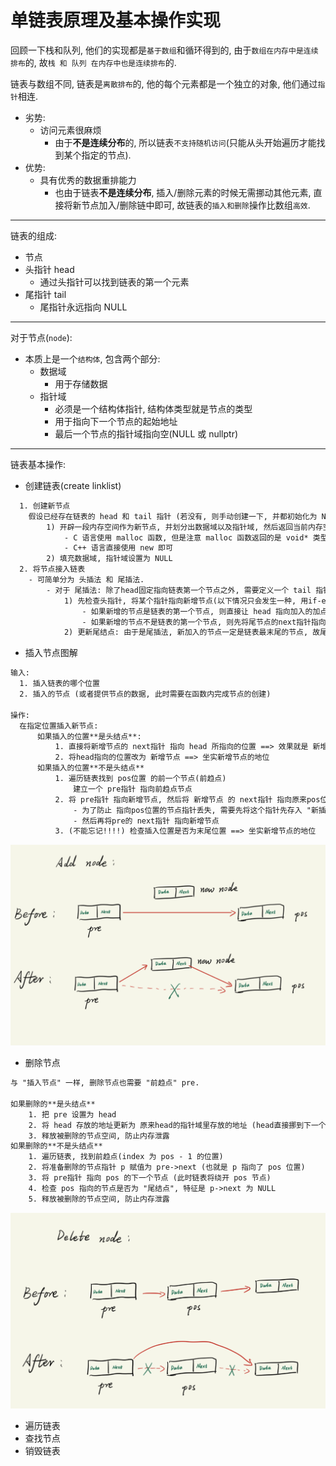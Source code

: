 # 单链表原理及基本操作实现
回顾一下栈和队列, 他们的实现都是`基于数组`和循环得到的, 由于`数组在内存中是连续排布`的, 故`栈 和 队列 在内存中也是连续排布`的.

链表与数组不同, 链表是`离散排布`的, 他的每个元素都是一个独立的对象, 他们通过`指针`相连.
- 劣势:
  - 访问元素很麻烦
    - 由于**不是连续分布**的, 所以链表`不支持随机访问`(只能从头开始遍历才能找到某个指定的节点).
- 优势:
  - 具有优秀的数据重排能力
    - 也由于链表**不是连续分布**, 插入/删除元素的时候无需挪动其他元素, 直接将新节点加入/删除链中即可, 故链表的`插入和删除`操作比数组`高效`.

--- 

链表的组成:
- 节点
- 头指针 head
  - 通过头指针可以找到链表的第一个元素
- 尾指针 tail
  - 尾指针永远指向 NULL

---

对于节点(`node`):
- 本质上是一个`结构体`, 包含两个部分:
  - 数据域
    - 用于存储数据
  - 指针域
    - 必须是一个结构体指针, 结构体类型就是节点的类型
    - 用于指向下一个节点的起始地址
    - 最后一个节点的指针域指向空(NULL 或 nullptr)


---

链表基本操作:
- 创建链表(create linklist)
```txt
  1. 创建新节点
    假设已经存在链表的 head 和 tail 指针 (若没有, 则手动创建一下, 并都初始化为 NULL).
        1) 开辟一段内存空间作为新节点, 并划分出数据域以及指针域, 然后返回当前内存空间的起始地址;
            - C 语言使用 malloc 函数, 但是注意 malloc 函数返回的是 void* 类型, 需要**强制转换为节点类型**.
            - C++ 语言直接使用 new 即可
        2) 填充数据域, 指针域设置为 NULL
  2. 将节点接入链表
    - 可简单分为 头插法 和 尾插法.
        - 对于 尾插法: 除了head固定指向链表第一个节点之外, 需要定义一个 tail 指针, 让它永远指向最后一个节点
            1) 先检查头指针, 将某个指针指向新增节点(以下情况只会发生一种, 用if-else): 
                - 如果新增的节点是链表的第一个节点, 则直接让 head 指向加入的加点; 
                - 如果新增的节点不是链表的第一个节点, 则先将尾节点的next指针指向新增节点.
            2) 更新尾结点: 由于是尾插法, 新加入的节点一定是链表最末尾的节点, 故尾结点**最终**一定指向新加入的节点.
```

- 插入节点图解
```txt
输入: 
  1. 插入链表的哪个位置
  2. 插入的节点 (或者提供节点的数据, 此时需要在函数内完成节点的创建)

操作:
  在指定位置插入新节点:
      如果插入的位置**是头结点**:
          1. 直接将新增节点的 next指针 指向 head 所指向的位置 ==> 效果就是 新增节点 位于链表的头部
          2. 将head指向的位置改为 新增节点 ==> 坐实新增节点的地位
      如果插入的位置**不是头结点**
          1. 遍历链表找到 pos位置 的前一个节点(前趋点)
              建立一个 pre指针 指向前趋点节点
          2. 将 pre指针 指向新增节点, 然后将 新增节点 的 next指针 指向原来pos位置的节点.
              - 为了防止 指向pos位置的节点指针丢失, 需要先将这个指针先存入 "新插入节点的指针域(将它的next设置为指向原来pos位置的节点)" 
              - 然后再将pre的 next指针 指向新增节点
          3. (不能忘记!!!!) 检查插入位置是否为末尾位置 ==> 坐实新增节点的地位
```
![](单链表原理及基本操作实现_images/图解_链表中插入节点.png)

- 删除节点
```txt
与 "插入节点" 一样, 删除节点也需要 "前趋点" pre.

如果删除的**是头结点**
    1. 把 pre 设置为 head 
    2. 将 head 存放的地址更新为 原来head的指针域里存放的地址 (head直接挪到下一个位置)
    3. 释放被删除的节点空间, 防止内存泄露
如果删除的**不是头结点**
    1. 遍历链表, 找到前趋点(index 为 pos - 1 的位置)
    2. 将准备删除的节点指针 p 赋值为 pre->next (也就是 p 指向了 pos 位置)
    3. 将 pre指针 指向 pos 的下一个节点 (此时链表将绕开 pos 节点)
    4. 检查 pos 指向的节点是否为 "尾结点", 特征是 p->next 为 NULL
    5. 释放被删除的节点空间, 防止内存泄露
```
![](单链表原理及基本操作实现_images/图解_链表中删除节点.png)

- 遍历链表
- 查找节点
- 销毁链表




